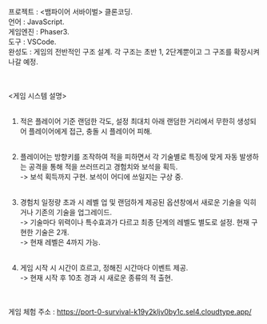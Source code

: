 프로젝트 : <뱀파이어 서바이벌> 클론코딩. <br>
언어 : JavaScript. <br>
게임엔진 : Phaser3. <br>
도구 : VSCode. <br>
완성도 : 게임의 전반적인 구조 설계. 각 구조는 초반 1, 2단계뿐이고 그 구조를 확장시켜 나갈 예정. <br><br><br>


<게임 시스템 설명><br><br>

1. 적은 플레이어 기준 랜덤한 각도, 설정 최대치 아래 랜덤한 거리에서 무한히 생성되어 플레이어에게 접근, 충돌 시 플레이어 피해. <br><br>

2. 플레이어는 방향키를 조작하여 적을 피하면서 각 기술별로 특징에 맞게 자동 발생하는 공격을 통해 적을 쓰러뜨리고 경험치와 보석을 획득. <br>
-> 보석 획득까지 구현. 보석이 어디에 쓰일지는 구상 중. <br><br>

3. 경험치 일정량 초과 시 레벨 업 및 랜덤하게 제공된 옵션창에서 새로운 기술을 익히거나 기존의 기술을 업그레이드. <br>
-> 기술마다 위력이나 특수효과가 다르고 최종 단계의 레벨도 별도로 설정. 현재 구현한 기술은 2개. <br>
-> 현재 레벨은 4까지 가능. <br><br>

4. 게임 시작 시 시간이 흐르고, 정해진 시간마다 이벤트 제공. <br>
-> 현재 시작 후 10초 경과 시 새로운 종류의 적 출현. <br><br><br>


게임 체험 주소 : https://port-0-survival-k19y2kljv0by1c.sel4.cloudtype.app/
